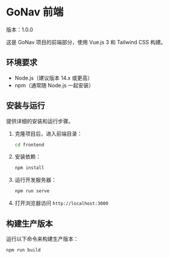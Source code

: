 # GoNav 前端

版本：1.0.0

这是 GoNav 项目的前端部分，使用 Vue.js 3 和 Tailwind CSS 构建。

## 环境要求

- Node.js（建议版本 14.x 或更高）
- npm（通常随 Node.js 一起安装）

## 安装与运行

提供详细的安装和运行步骤。

1. 克隆项目后，进入前端目录：

   ```bash
   cd frontend
   ```
2. 安装依赖：

   ```bash
   npm install
   ```
3. 运行开发服务器：

   ```bash
   npm run serve
   ```
4. 打开浏览器访问 `http://localhost:3000`

## 构建生产版本

运行以下命令来构建生产版本：

```bash
npm run build
```
